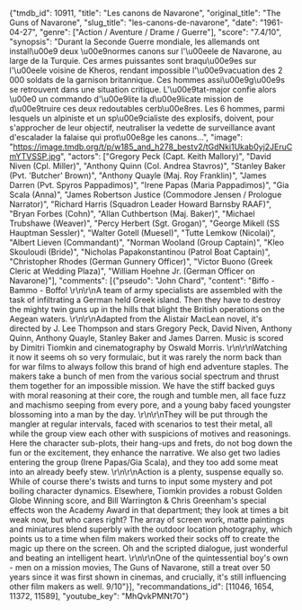 {"tmdb_id": 10911, "title": "Les canons de Navarone", "original_title": "The Guns of Navarone", "slug_title": "les-canons-de-navarone", "date": "1961-04-27", "genre": ["Action / Aventure / Drame / Guerre"], "score": "7.4/10", "synopsis": "Durant la Seconde Guerre mondiale, les allemands ont install\u00e9 deux \u00e9normes canons sur l'\u00eele de Navarone, au large de la Turquie. Ces armes puissantes sont braqu\u00e9es sur l'\u00eele voisine de Kheros, rendant impossible l'\u00e9vacuation des 2 000 soldats de la garnison britannique. Ces hommes assi\u00e9g\u00e9s se retrouvent dans une situation critique. L'\u00e9tat-major confie alors \u00e0 un commando d'\u00e9lite la d\u00e9licate mission de d\u00e9truire ces deux redoutables cerb\u00e8res. Les 6 hommes, parmi lesquels un alpiniste et un sp\u00e9cialiste des explosifs, doivent, pour s'approcher de leur objectif, neutraliser la vedette de surveillance avant d'escalader la falaise qui prot\u00e8ge les canons...", "image": "https://image.tmdb.org/t/p/w185_and_h278_bestv2/tGdNki1Ukab0yj2JEruCmYTVSSP.jpg", "actors": ["Gregory Peck (Capt. Keith Mallory)", "David Niven (Cpl. Miller)", "Anthony Quinn (Col. Andrea Stavros)", "Stanley Baker (Pvt. 'Butcher' Brown)", "Anthony Quayle (Maj. Roy Franklin)", "James Darren (Pvt. Spyros Pappadimos)", "Irene Papas (Maria Pappadimos)", "Gia Scala (Anna)", "James Robertson Justice (Commodore Jensen / Prologue Narrator)", "Richard Harris (Squadron Leader Howard Barnsby RAAF)", "Bryan Forbes (Cohn)", "Allan Cuthbertson (Maj. Baker)", "Michael Trubshawe (Weaver)", "Percy Herbert (Sgt. Grogan)", "George Mikell (SS Hauptman Sessler)", "Walter Gotell (Muesel)", "Tutte Lemkow (Nicolai)", "Albert Lieven (Commandant)", "Norman Wooland (Group Captain)", "Kleo Skouloudi (Bride)", "Nicholas Papakonstantinou (Patrol Boat Captain)", "Christopher Rhodes (German Gunnery Officer)", "Victor Buono (Greek Cleric at Wedding Plaza)", "William Hoehne Jr. (German Officer on Navarone)"], "comments": [{"pseudo": "John Chard", "content": "Biffo - Bammo - Boffo! \r\n\r\nA team of army specialists are assembled with the task of infiltrating a German held Greek island. Then they have to destroy the mighty twin guns up in the hills that blight the British operations on the Aegean waters. \r\n\r\nAdapted from the Alistair MacLean novel, it's directed by J. Lee Thompson and stars Gregory Peck, David Niven, Anthony Quinn, Anthony Quayle, Stanley Baker and James Darren. Music is scored by Dimitri Tiomkin and cinematography by Oswald Morris. \r\n\r\nWatching it now it seems oh so very formulaic, but it was rarely the norm back than for war films to always follow this brand of high end adventure staples. The makers take a bunch of men from the various social spectrum and thrust them together for an impossible mission. We have the stiff backed guys with moral reasoning at their core, the rough and tumble men, all face fuzz and machismo seeping from every pore, and a young baby faced youngster blossoming into a man by the day. \r\n\r\nThey will be put through the mangler at regular intervals, faced with scenarios to test their metal, all while the group view each other with suspicions of motives and reasonings. Here the character sub-plots, their hang-ups and frets, do not bog down the fun or the excitement, they enhance the narrative. We also get two ladies entering the group (Irene Papas/Gia Scala), and they too add some meat into an already beefy stew. \r\n\r\nAction is a plenty, suspense equally so. While of course there's twists and turns to input some mystery and pot boiling character dynamics. Elsewhere, Tiomkin provides a robust Golden Globe Winning score, and Bill Warrington & Chris Greenham's special effects won the Academy Award in that department; they look at times a bit weak now, but who cares right? The array of screen work, matte paintings and miniatures blend superbly with the outdoor location photography, which points us to a time when film makers worked their socks off to create the magic up there on the screen. Oh and the scripted dialogue, just wonderful and beating an intelligent heart. \r\n\r\nOne of the quintessential boy's own - men on a mission movies, The Guns of Navarone, still a treat over 50 years since it was first shown in cinemas, and crucially, it's still influencing other film makers as well. 9/10"}], "recommandations_id": [11046, 1654, 11372, 11589], "youtube_key": "MhQvkPMNt70"}